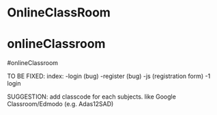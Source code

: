 # OnlineClassRoom
# onlineClassroom
#onlineClassroom

TO BE FIXED:
  index:
    -login (bug)
    -register (bug)
    -js (registration form)
    -1 login

SUGGESTION:
  add classcode for each subjects. like Google Classroom/Edmodo
    (e.g. Adas12SAD)
